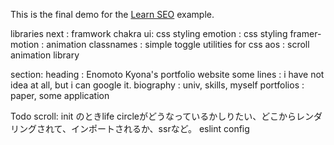 This is the final demo for the [Learn SEO](https://nextjs.org/learn/seo/introduction-to-seo) example.


libraries
next : framwork
chakra ui: css styling
emotion : css styling
framer-motion : animation
classnames : simple toggle utilities for css
aos : scroll animation library


section:
heading : Enomoto Kyona's portfolio website
some lines : i have not idea at all, but i can google it.
biography : univ, skills, myself
portfolios : paper, some application



Todo 
scroll:
    init  のときlife circleがどうなっているかしりたい、どこからレンダリングされて、インポートされるか、ssrなど。
eslint config